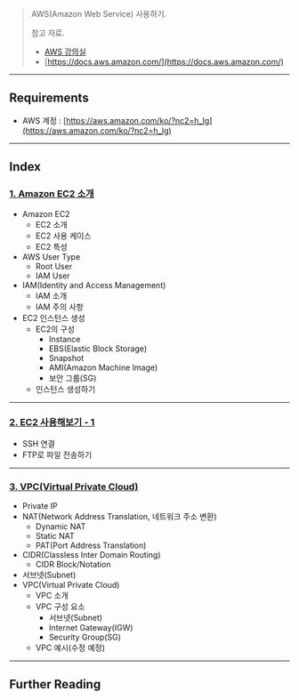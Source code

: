 > AWS(Amazon Web Service) 사용하기.
>
> 참고 자료.
>
> * [AWS 강의실](https://www.youtube.com/@AWSClassroom)
> * [https://docs.aws.amazon.com/](https://docs.aws.amazon.com/)

---

## Requirements

* AWS 계정 : [https://aws.amazon.com/ko/?nc2=h_lg](https://aws.amazon.com/ko/?nc2=h_lg)

---

## Index

### [1. Amazon EC2 소개]()

* Amazon EC2
  * EC2 소개
  * EC2 사용 케이스
  * EC2 특성
* AWS User Type
  * Root User
  * IAM User
* IAM(Identity and Access Management)
  * IAM 소개
  * IAM 주의 사항
* EC2 인스턴스 생성
  * EC2의 구성
    * Instance
    * EBS(Elastic Block Storage)
    * Snapshot
    * AMI(Amazon Machine Image)
    * 보안 그룹(SG)
  * 인스턴스 생성하기

---

### [2. EC2 사용해보기 - 1]()

* SSH 연결
* FTP로 파일 전송하기

---

### [3. VPC(Virtual Private Cloud)]()

* Private IP
* NAT(Network Address Translation, 네트워크 주소 변환)
  * Dynamic NAT
  * Static NAT
  * PAT(Port Address Translation)
* CIDR(Classless Inter Domain Routing)
  * CIDR Block/Notation
* 서브넷(Subnet)
* VPC(Virtual Private Cloud)
  * VPC 소개
  * VPC 구성 요소
    * 서브넷(Subnet)
    * Internet Gateway(IGW)
    * Security Group(SG)
  * VPC 예시(수정 예정)

---

## Further Reading